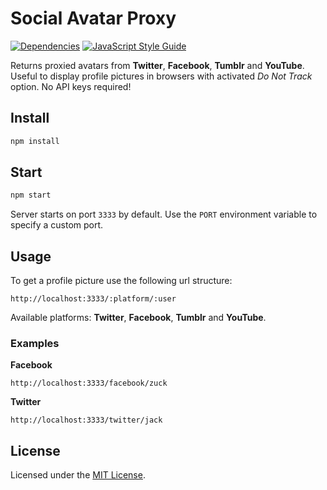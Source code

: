 # Social Avatar Proxy

[![Dependencies](https://img.shields.io/david/fabsrc/social-avatar-proxy.svg?style=flat-square)](https://david-dm.org/fabsrc/social-avatar-proxy)
[![JavaScript Style Guide](https://img.shields.io/badge/code%20style-standard-brightgreen.svg?style=flat-square)](http://standardjs.com/)

Returns proxied avatars from **Twitter**, **Facebook**, **Tumblr** and **YouTube**. Useful to display profile pictures in browsers with activated *Do Not Track* option. No API keys required!

## Install

```bash
npm install
```

## Start

```bash
npm start
```

Server starts on port `3333` by default. Use the `PORT` environment variable to specify a custom port.

## Usage

To get a profile picture use the following url structure:

```
http://localhost:3333/:platform/:user
```

Available platforms: **Twitter**, **Facebook**, **Tumblr** and **YouTube**.

### Examples

**Facebook**

```
http://localhost:3333/facebook/zuck
```

**Twitter**

```
http://localhost:3333/twitter/jack
```


## License

Licensed under the [MIT License](http://opensource.org/licenses/mit-license.php).

